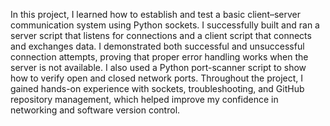 In this project, I learned how to establish and test a basic client–server communication system using Python sockets. I successfully built and ran a server script that listens for connections and a client script that connects and exchanges data. I demonstrated both successful and unsuccessful connection attempts, proving that proper error handling works when the server is not available. I also used a Python port-scanner script to show how to verify open and closed network ports. Throughout the project, I gained hands-on experience with sockets, troubleshooting, and GitHub repository management, which helped improve my confidence in networking and software version control.
